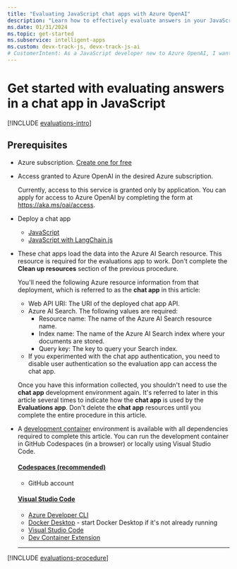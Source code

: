 ```yaml
---
title: "Evaluating JavaScript chat apps with Azure OpenAI"
description: "Learn how to effectively evaluate answers in your JavaScript RAG-based chat app using Azure OpenAI. Generate sample prompts, run evaluations, and analyze results."
ms.date: 01/31/2024
ms.topic: get-started
ms.subservice: intelligent-apps
ms.custom: devx-track-js, devx-track-js-ai
# CustomerIntent: As a JavaScript developer new to Azure OpenAI, I want to evaluate the answers of my chat app and determine the best prompt.
---
```

# Get started with evaluating answers in a chat app in JavaScript

[!INCLUDE [evaluations-intro](../ai/includes/evaluations-introduction.md)]

## Prerequisites

* Azure subscription.  [Create one for free](https://azure.microsoft.com/free/ai-services?azure-portal=true) 
* Access granted to Azure OpenAI in the desired Azure subscription.

    Currently, access to this service is granted only by application. You can apply for access to Azure OpenAI by completing the form at https://aka.ms/oai/access.

* Deploy a chat app 

    * [JavaScript](get-started-app-chat-template.md)
    * [JavaScript with LangChain.js](get-started-app-chat-template-langchainjs.md)

* These chat apps load the data into the Azure AI Search resource. This resource is required for the evaluations app to work. Don't complete the **Clean up resources** section of the previous procedure.     

    You'll need the following Azure resource information from that deployment, which is referred to as the **chat app** in this article:

    * Web API URI: The URI of the deployed chat app API. 
    * Azure AI Search. The following values are required:
        * Resource name: The name of the Azure AI Search resource name.
        * Index name: The name of the Azure AI Search index where your documents are stored.
        * Query key: The key to query your Search index.
    * If you experimented with the chat app authentication, you need to disable user authentication so the evaluation app can access the chat app.

    Once you have this information collected, you shouldn't need to use the **chat app** development environment again. It's referred to later in this article several times to indicate how the **chat app** is used by the **Evaluations app**. Don't delete the **chat app** resources until you complete the entire procedure in this article.

* A [development container](https://containers.dev/) environment is available with all dependencies required to complete this article. You can run the development container in GitHub Codespaces (in a browser) or locally using Visual Studio Code.

    #### [Codespaces (recommended)](#tab/github-codespaces)
    
    * GitHub account
    
    #### [Visual Studio Code](#tab/visual-studio-code)
    * [Azure Developer CLI](../azure-developer-cli/install-azd.md?tabs=winget-windows%2Cbrew-mac%2Cscript-linux&pivots=os-windows)
    * [Docker Desktop](https://www.docker.com/products/docker-desktop/) - start Docker Desktop if it's not already running
    * [Visual Studio Code](https://code.visualstudio.com/)
    * [Dev Container Extension](https://marketplace.visualstudio.com/items?itemName=ms-vscode-remote.remote-containers)
    
    ---

[!INCLUDE [evaluations-procedure](../ai/includes/evaluations-procedure.md)]
